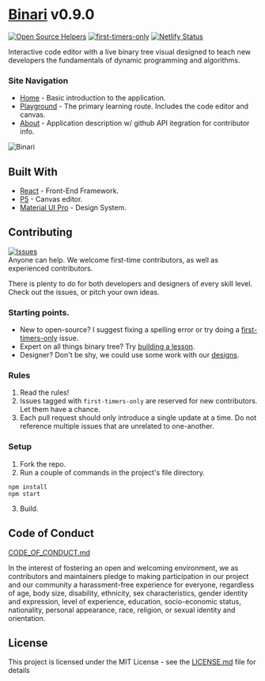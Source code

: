 # [Binari](https://binari.dev) v0.9.0

[![Open Source Helpers](https://www.codetriage.com/brandonarmand/binari/badges/users.svg)](https://www.codetriage.com/brandonarmand/binari)
[![first-timers-only](https://img.shields.io/badge/first--timers--only-friendly-blue.svg?style=flat-square)](https://www.firsttimersonly.com/)
[![Netlify Status](https://api.netlify.com/api/v1/badges/bc927965-8d4c-490b-b2cf-44d05c36b24e/deploy-status)](https://app.netlify.com/sites/binari/deploys)

Interactive code editor with a live binary tree visual designed to teach new developers the fundamentals of dynamic programming and algorithms.

### Site Navigation

* [Home](https://binari.dev) - Basic introduction to the application.
* [Playground](https://binari.dev/playground) - The primary learning route. Includes the code editor and canvas.
* [About](https://binari.dev/about) - Application description w/ github API itegration for contributor info.

![Binari](https://user-images.githubusercontent.com/27185256/75616028-5278d680-5b00-11ea-8b74-b728553e5499.png "Site Photo")

## Built With

* [React](https://reactjs.org) - Front-End Framework.
* [P5](https://p5js.org) - Canvas editor.
* [Material UI Pro](https://demos.creative-tim.com/material-dashboard-pro-react/#/documentation/tutorial) - Design System.

## Contributing
[![Issues](https://img.shields.io/github/issues-raw/brandonarmand/binari?maxAge=25000)](https://github.com/brandonarmand/binari/issues)  
Anyone can help. We welcome first-time contributors, as well as experienced contributors.

There is plenty to do for both developers and designers of every skill level. Check out the issues, or pitch your own ideas.

### Starting points.
- New to open-source? I suggest fixing a spelling error or try doing a [first-timers-only](https://github.com/BrandonArmand/Binari/issues?q=is%3Aissue+is%3Aopen+label%3Afirst-timers-only) issue.
- Expert on all things binary tree? Try [building a lesson](https://github.com/BrandonArmand/Binari/issues/8).
- Designer? Don't be shy, we could use some work with our [designs](https://github.com/BrandonArmand/Binari/issues/7).

### Rules
1. Read the rules!
2. Issues tagged with `first-timers-only` are reserved for new contributors. Let them have a chance.
3. Each pull request should only introduce a single update at a time. Do not reference multiple issues that are unrelated to one-another.

### Setup
1) Fork the repo.
2) Run a couple of commands in the project's file directory.

```
npm install
npm start
```

3) Build.

## Code of Conduct

[CODE_OF_CONDUCT.md](CODE_OF_CONDUCT.md)

In the interest of fostering an open and welcoming environment, we as
contributors and maintainers pledge to making participation in our project and
our community a harassment-free experience for everyone, regardless of age, body
size, disability, ethnicity, sex characteristics, gender identity and expression,
level of experience, education, socio-economic status, nationality, personal
appearance, race, religion, or sexual identity and orientation.

## License

This project is licensed under the MIT License - see the [LICENSE.md](LICENSE.md) file for details
